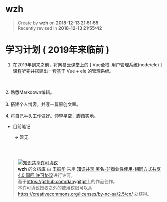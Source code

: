 wzh
===

> Create by **wzh** on **2018-12-13 21:51:55**  
> Recently revised in **2018-12-13 21:55:42**

# 学习计划 ( 2019年来临前 )

1. 在2019年到来之前，将网易云课堂上的 [ Vue全栈-用户管理系统(node/ele) ] 课程听完并搭建出一套基于 Vue + ele 的管理系统。
<br>
<br>
2. 熟悉Markdown编辑。
<br>
<br>
3. 搭建个人博客，并写一篇原创文章。
<br>
<br>
4. 将自己手头工作做好。仰望星空，脚踏实地。


<br>

* 目前笔记

&emsp;&emsp;-> 暂无
<br>
<br>


<br>

> <a rel="license" href="http://creativecommons.org/licenses/by-nc-sa/4.0/"><img alt="知识共享许可协议" style="border-width:0" src="https://i.creativecommons.org/l/by-nc-sa/4.0/88x31.png" /></a><br /><a xmlns:dct="http://purl.org/dc/terms/" property="dct:title">**wzh** 的文档库</a> 由 <a xmlns:cc="http://creativecommons.org/ns#" href="wzh" property="cc:attributionName" rel="cc:attributionURL">王振华</a> 采用 <a rel="license" href="http://creativecommons.org/licenses/by-nc-sa/4.0/">知识共享 署名-非商业性使用-相同方式共享 4.0 国际 许可协议</a>进行许可。<br />基于<a xmlns:dct="http://purl.org/dc/terms/" href="https://github.com/danygitgit" rel="dct:source">https://github.com/danygitgit</a>上的作品创作。<br />本许可协议授权之外的使用权限可以从 <a xmlns:cc="http://creativecommons.org/ns#" href="https://creativecommons.org/licenses/by-nc-sa/2.5/cn/" rel="cc:morePermissions">https://creativecommons.org/licenses/by-nc-sa/2.5/cn/</a> 处获得。